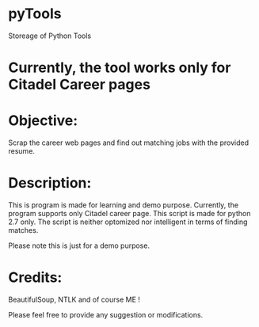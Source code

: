 # pyTools
Storeage of Python Tools 
# Currently, the tool works only for Citadel Career pages
# Objective: 
Scrap the career web pages and find out matching jobs with the 
provided resume.

# Description:
This is program is made for learning and demo purpose. Currently, the program 
supports only Citadel career page. This script is made for python 2.7 only. 
The script is neither optomized nor intelligent in terms of finding matches.

Please note this is just for a demo purpose.

# Credits:
BeautifulSoup, NTLK  and of course ME !

Please feel free to provide any suggestion or modifications.
